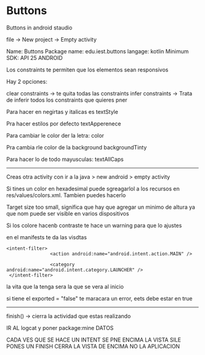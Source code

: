 # Buttons
Buttons in android staudio

file -> New project -> Empty activity

Name: Buttons
Package name: edu.iest.buttons
langage: kotlin
Minimum SDK: API 25 ANDROID



Los constraints te permiten que los elementos sean responsivos

Hay 2 opciones: 

clear constraints -> te quita todas las constraints 
infer constraints -> Trata de inferir todos los constraints que quieres pner


Para hacer en negirtas y italicas es textStyle

Pra hacer estilos por defecto textApperenece

Para cambiar le color der la letra: color

Pra cambia rle color de la background backgroundTinty

Para hacer lo de todo mayusculas: textAllCaps

 ---
 Creas otra activity con ir a la java > new android > empty activity


Si tines un color en hexadesimal puede sgreagarlol a los recursos en res/values/colors.xml.
Tambien puedes hacerlo 

Target size too small, significa que hay que agregar un minimo de altura ya que nom puede ser visible en varios dispositivos


Si los colore hacenb contraste te hace un warning para que lo ajustes



en el manifests te da las visdtas
```
<intent-filter>
                <action android:name="android.intent.action.MAIN" />

                <category android:name="android.intent.category.LAUNCHER" />
 </intent-filter>
```
la vita que la tenga sera la que se vera al inicio

si tiene el exported = "false" te maracara un error, eets debe estar en true

---
finish() -> cierra la actividad que estas realizando

IR AL logcat y poner package:mine DATOS

CADA VES QUE SE HACE UN INTENT SE PNE ENCIMA LA VISTA SILE PONES UN FINISH CERRA LA VISTA DE ENCIMA NO LA APLICACION
